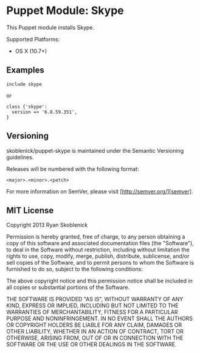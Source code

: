 Puppet Module: Skype
=============================

This Puppet module installs Skype.

Supported Platforms:

- OS X (10.7+)

Examples
--------

```
include skype
```

or

```
class {'skype':
  version => '6.8.59.351',
}
```

Versioning
----------

skoblenick/puppet-skype is maintained under the Semantic Versioning guidelines.

Releases will be numbered with the following format:

`<major>.<minor>.<patch>`

For more information on SemVer, please visit [http://semver.org/][semver].

[semver]: http://semver.org


MIT License
-----------

Copyright 2013 Ryan Skoblenick

Permission is hereby granted, free of charge, to any person obtaining a copy
of this software and associated documentation files (the "Software"), to deal
in the Software without restriction, including without limitation the rights
to use, copy, modify, merge, publish, distribute, sublicense, and/or sell
copies of the Software, and to permit persons to whom the Software is
furnished to do so, subject to the following conditions:

The above copyright notice and this permission notice shall be included in
all copies or substantial portions of the Software.

THE SOFTWARE IS PROVIDED "AS IS", WITHOUT WARRANTY OF ANY KIND, EXPRESS OR
IMPLIED, INCLUDING BUT NOT LIMITED TO THE WARRANTIES OF MERCHANTABILITY,
FITNESS FOR A PARTICULAR PURPOSE AND NONINFRINGEMENT. IN NO EVENT SHALL THE
AUTHORS OR COPYRIGHT HOLDERS BE LIABLE FOR ANY CLAIM, DAMAGES OR OTHER
LIABILITY, WHETHER IN AN ACTION OF CONTRACT, TORT OR OTHERWISE, ARISING FROM,
OUT OF OR IN CONNECTION WITH THE SOFTWARE OR THE USE OR OTHER DEALINGS IN
THE SOFTWARE.